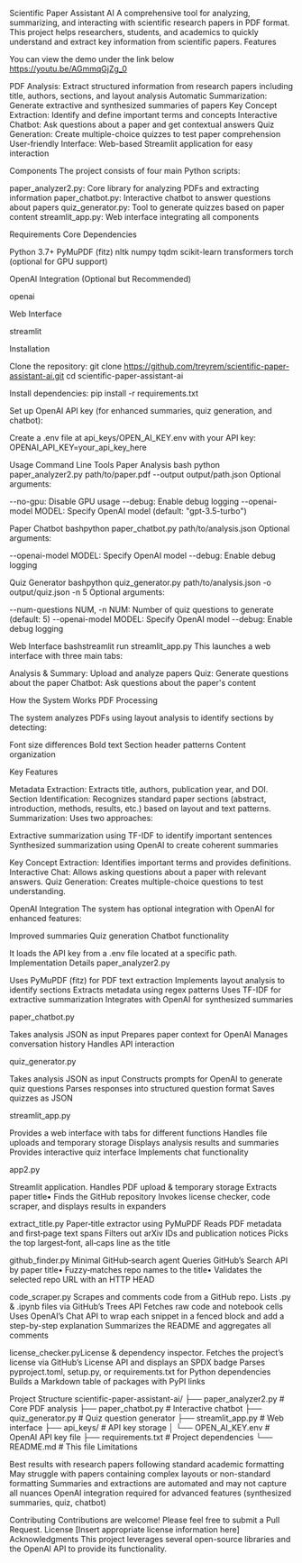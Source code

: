 Scientific Paper Assistant AI
A comprehensive tool for analyzing, summarizing, and interacting with scientific research papers in PDF format. This project helps researchers, students, and academics to quickly understand and extract key information from scientific papers.
Features

You can view the demo under the link below
https://youtu.be/AGmmqGjZg_0

PDF Analysis: Extract structured information from research papers including title, authors, sections, and layout analysis
Automatic Summarization: Generate extractive and synthesized summaries of papers
Key Concept Extraction: Identify and define important terms and concepts
Interactive Chatbot: Ask questions about a paper and get contextual answers
Quiz Generation: Create multiple-choice quizzes to test paper comprehension
User-friendly Interface: Web-based Streamlit application for easy interaction

Components
The project consists of four main Python scripts:

paper_analyzer2.py: Core library for analyzing PDFs and extracting information
paper_chatbot.py: Interactive chatbot to answer questions about papers
quiz_generator.py: Tool to generate quizzes based on paper content
streamlit_app.py: Web interface integrating all components

Requirements
Core Dependencies

Python 3.7+
PyMuPDF (fitz)
nltk
numpy
tqdm
scikit-learn
transformers
torch (optional for GPU support)

OpenAI Integration (Optional but Recommended)

openai

Web Interface

streamlit

Installation

Clone the repository:
git clone https://github.com/treyrem/scientific-paper-assistant-ai.git
cd scientific-paper-assistant-ai

Install dependencies:
pip install -r requirements.txt

Set up OpenAI API key (for enhanced summaries, quiz generation, and chatbot):

Create a .env file at api_keys/OPEN_AI_KEY.env with your API key:
OPENAI_API_KEY=your_api_key_here




Usage
Command Line Tools
Paper Analysis
bash python paper_analyzer2.py path/to/paper.pdf --output output/path.json
Optional arguments:

--no-gpu: Disable GPU usage
--debug: Enable debug logging
--openai-model MODEL: Specify OpenAI model (default: "gpt-3.5-turbo")

Paper Chatbot
bashpython paper_chatbot.py path/to/analysis.json
Optional arguments:

--openai-model MODEL: Specify OpenAI model
--debug: Enable debug logging

Quiz Generator
bashpython quiz_generator.py path/to/analysis.json -o output/quiz.json -n 5
Optional arguments:

--num-questions NUM, -n NUM: Number of quiz questions to generate (default: 5)
--openai-model MODEL: Specify OpenAI model
--debug: Enable debug logging

Web Interface
bashstreamlit run streamlit_app.py
This launches a web interface with three main tabs:

Analysis & Summary: Upload and analyze papers
Quiz: Generate questions about the paper
Chatbot: Ask questions about the paper's content

How the System Works
PDF Processing

The system analyzes PDFs using layout analysis to identify sections by detecting:

Font size differences
Bold text
Section header patterns
Content organization

Key Features

Metadata Extraction: Extracts title, authors, publication year, and DOI.
Section Identification: Recognizes standard paper sections (abstract, introduction, methods, results, etc.) based on layout and text patterns.
Summarization: Uses two approaches:

Extractive summarization using TF-IDF to identify important sentences
Synthesized summarization using OpenAI to create coherent summaries


Key Concept Extraction: Identifies important terms and provides definitions.
Interactive Chat: Allows asking questions about a paper with relevant answers.
Quiz Generation: Creates multiple-choice questions to test understanding.

OpenAI Integration
The system has optional integration with OpenAI for enhanced features:

Improved summaries
Quiz generation
Chatbot functionality

It loads the API key from a .env file located at a specific path.
Implementation Details
paper_analyzer2.py

Uses PyMuPDF (fitz) for PDF text extraction
Implements layout analysis to identify sections
Extracts metadata using regex patterns
Uses TF-IDF for extractive summarization
Integrates with OpenAI for synthesized summaries

paper_chatbot.py

Takes analysis JSON as input
Prepares paper context for OpenAI
Manages conversation history
Handles API interaction

quiz_generator.py

Takes analysis JSON as input
Constructs prompts for OpenAI to generate quiz questions
Parses responses into structured question format
Saves quizzes as JSON

streamlit_app.py

Provides a web interface with tabs for different functions
Handles file uploads and temporary storage
Displays analysis results and summaries
Provides interactive quiz interface
Implements chat functionality


app2.py

Streamlit application.
Handles PDF upload & temporary storage
Extracts paper title• Finds the GitHub repository
Invokes license checker, code scraper, and displays results in expanders

extract_title.py
Paper‐title extractor using PyMuPDF
Reads PDF metadata and first‐page text spans
Filters out arXiv IDs and publication notices
Picks the top largest‐font, all‐caps line as the title

github_finder.py
Minimal GitHub‐search agent
Queries GitHub’s Search API by paper title• Fuzzy‐matches repo names to the title• Validates the selected repo URL with an HTTP HEAD

code_scraper.py
Scrapes and comments code from a GitHub repo.
Lists .py & .ipynb files via GitHub’s Trees API
Fetches raw code and notebook cells 
Uses OpenAI’s Chat API to wrap each snippet in a fenced block and add a step-by-step explanation
Summarizes the README and aggregates all comments

license_checker.pyLicense & dependency inspector.
Fetches the project’s license via GitHub’s 
License API and displays an SPDX badge
Parses pyproject.toml, setup.py, or requirements.txt for Python dependencies
Builds a Markdown table of packages with PyPI links

Project Structure
scientific-paper-assistant-ai/
├── paper_analyzer2.py         # Core PDF analysis
├── paper_chatbot.py           # Interactive chatbot
├── quiz_generator.py          # Quiz question generator
├── streamlit_app.py           # Web interface
├── api_keys/                  # API key storage
│   └── OPEN_AI_KEY.env        # OpenAI API key file
├── requirements.txt           # Project dependencies
└── README.md                  # This file
Limitations

Best results with research papers following standard academic formatting
May struggle with papers containing complex layouts or non-standard formatting
Summaries and extractions are automated and may not capture all nuances
OpenAI integration required for advanced features (synthesized summaries, quiz, chatbot)

Contributing
Contributions are welcome! Please feel free to submit a Pull Request.
License
[Insert appropriate license information here]
Acknowledgments
This project leverages several open-source libraries and the OpenAI API to provide its functionality.
